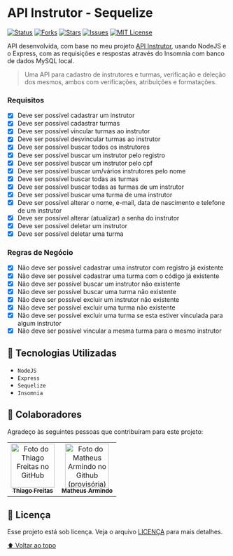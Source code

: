 # API Instrutor - Sequelize

[![Status][status-shield]][status-url]
[![Forks][forks-shield]][forks-url]
[![Stars][stars-shield]][stars-url]
[![Issues][issues-shield]][issues-url]
[![MIT License][license-shield]][license-url]

API desenvolvida, com base no meu projeto [API Instrutor](https://github.com/thiagofqs/api_instrutor), usando NodeJS e o Express, com as requisições e respostas através do Insomnia com banco de dados MySQL local.

> Uma API para cadastro de instrutores e turmas, verificação e deleção dos mesmos, ambos com verificações, atribuições e formatações.

### Requisitos

- [X] Deve ser possível cadastrar um instrutor
- [X] Deve ser possível cadastrar turmas
- [X] Deve ser possível vincular turmas ao instrutor
- [X] Deve ser possível desvincular turmas ao instrutor
- [X] Deve ser possível buscar todos os instrutores
- [X] Deve ser possível buscar um instrutor pelo registro
- [X] Deve ser possível buscar um instrutor pelo cpf
- [X] Deve ser possível buscar um/vários instrutores pelo nome
- [X] Deve ser possível buscar todas as turmas
- [X] Deve ser possível buscar todas as turmas de um instrutor
- [X] Deve ser possível buscar uma turma de uma instrutor
- [X] Deve ser possível alterar o nome, e-mail, data de nascimento e telefone de um instrutor
- [X] Deve ser possível alterar (atualizar) a senha do instrutor
- [X] Deve ser possível deletar um instrutor
- [X] Deve ser possível deletar uma turma

### Regras de Negócio

- [X] Não deve ser possível cadastrar uma instrutor com registro já existente
- [X] Não deve ser possível cadastrar uma turma com o código já existente
- [X] Não deve ser possível buscar um instrutor não existente
- [X] Não deve ser possível buscar uma turma não existente
- [X] Não deve ser possível excluir um instrutor não existente
- [X] Não deve ser possível excluir uma turma não existente
- [X] Não deve ser possível excluir uma turma se esta estiver vinculada para algum instrutor
- [X] Não deve ser possível vincular a mesma turma para o mesmo instrutor

## 🚀 Tecnologias Utilizadas

- ``NodeJS``
- ``Express``
- ``Sequelize``
- ``Insomnia``

## 🤝 Colaboradores

Agradeço às seguintes pessoas que contribuíram para este projeto:

<table>
  <tr>
    <td align="center">
      <a href="https://github.com/thiagofqs">
        <img src="https://avatars.githubusercontent.com/u/39809188?v=4" width="100px;" alt="Foto do Thiago Freitas no GitHub"/><br>
        <sub>
          <b>Thiago Freitas</b>
        </sub>
      </a>
    </td>
    <td align="center">
      <a href="https://github.com/Maethsu">
        <img src="https://avatars.githubusercontent.com/u/108204887?v=4" width="100px;" alt="Foto do Matheus Armindo no Github (provisória)"/><br>
        <sub>
          <b>Matheus Armindo</b>
        </sub>
      </a>
    </td>
  </tr>
</table>

## 📝 Licença

Esse projeto está sob licença. Veja o arquivo [LICENÇA](LICENSE) para mais detalhes.

[⬆ Voltar ao topo](#)<br>

<!-- BADGE LINKS & IMAGES -->
[status-shield]: https://img.shields.io/static/v1?label=STATUS&message=EM%20APRIMORAMENTO&color=yellow&style=for-the-badge
[status-url]: https://github.com/thiagofqs
[forks-shield]: https://img.shields.io/github/forks/thiagofqs/api_instrutor_sequelize.svg?style=for-the-badge
[forks-url]: https://github.com/thiagofqs/api_instrutor_sequelize/network/members
[stars-shield]: https://img.shields.io/github/stars/thiagofqs/api_instrutor_sequelize.svg?style=for-the-badge
[stars-url]: https://github.com/thiagofqs/api_instrutor_sequelize/stargazers
[issues-shield]: https://img.shields.io/github/issues/thiagofqs/api_instrutor_sequelize.svg?style=for-the-badge
[issues-url]: https://github.com/thiagofqs/api_instrutor_sequelize/issues
[license-shield]: https://img.shields.io/github/license/thiagofqs/api_instrutor_sequelize.svg?style=for-the-badge
[license-url]: https://github.com/thiagofqs/api_instrutor_sequelize/blob/master/LICENSE